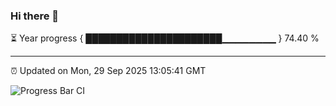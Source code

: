 ### Hi there 👋

⏳ Year progress { ██████████████████████▁▁▁▁▁▁▁▁ } 74.40 %

---

⏰ Updated on Mon, 29 Sep 2025 13:05:41 GMT

![Progress Bar CI](https://github.com/IshwaranRudhara/GIT-ACTION/workflows/Progress%20Bar%20CI/badge.svg)
